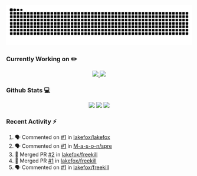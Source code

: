 <div align='center'>
  <img src='https://raw.githubusercontent.com/lakefox/lakefox/output/github-snake.svg' />
</div>

### Currently Working on :pencil2:
<div align='center'>
  <a href='https://github.com/lakefox/megaquery'>
    <img width='49.5%' src='https://github-readme-stats.vercel.app/api/pin/?username=lakefox&repo=megaquery' />
  </a>
  <a href='https://github.com/lakefox/p2p-network'>
    <img width='49.5%' src='https://github-readme-stats.vercel.app/api/pin/?username=lakefox&repo=p2p-network' />
  </a>
</div>

### Github Stats :computer:
<div align='center'>
  <img width='49.5%' src='https://github-readme-stats.vercel.app/api?username=lakefox&show_icons=true&hide_border=true' />
  <img width='49.5%' src='https://github-readme-streak-stats.herokuapp.com/?user=lakefox&hide_border=true' />
  <img width='99%'  src='https://activity-graph.herokuapp.com/graph?username=lakefox&theme=minimal&hide_border=true' />
</div>

### Recent Activity :zap:
<!--START_SECTION:activity-->
1. 🗣 Commented on [#1](https://github.com/lakefox/lakefox/issues/1) in [lakefox/lakefox](https://github.com/lakefox/lakefox)
2. 🗣 Commented on [#1](https://github.com/M-a-s-o-n/spre/issues/1) in [M-a-s-o-n/spre](https://github.com/M-a-s-o-n/spre)
3. 🎉 Merged PR [#2](https://github.com/lakefox/freekill/pull/2) in [lakefox/freekill](https://github.com/lakefox/freekill)
4. 🎉 Merged PR [#1](https://github.com/lakefox/freekill/pull/1) in [lakefox/freekill](https://github.com/lakefox/freekill)
5. 🗣 Commented on [#1](https://github.com/lakefox/freekill/issues/1) in [lakefox/freekill](https://github.com/lakefox/freekill)
<!--END_SECTION:activity-->
